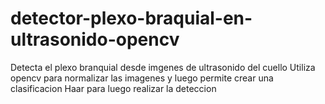 # detector-plexo-braquial-en-ultrasonido-opencv
Detecta el plexo branquial desde imgenes de ultrasonido del cuello
Utiliza opencv para normalizar las imagenes y luego permite crear una clasificacion Haar para luego realizar la deteccion
